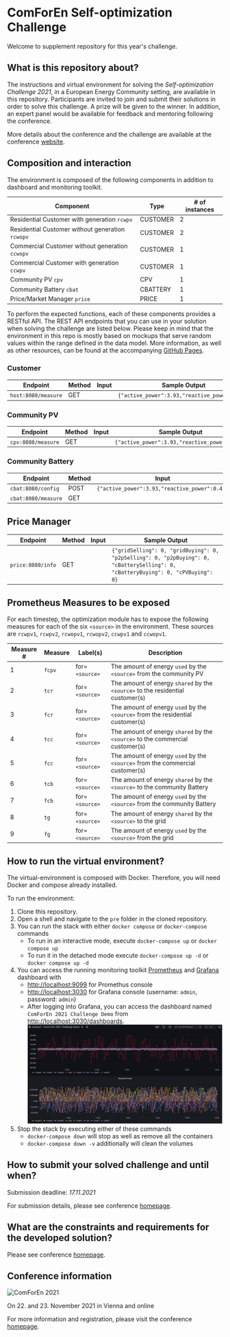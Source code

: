 # ComForEn Self-optimization Challenge

Welcome to supplement repository for this year's challenge.

## What is this repository about?

The instructions and virtual environment for solving the *Self-optimization Challenge 2021*, in a European Energy Community setting, are available in this repository. Participants are invited to join and submit their solutions in order to solve this challenge. A prize will be given to the winner. In addition, an expert panel would be available for feedback and mentoring following the conference.

More details about the conference and the challenge are available at the conference [website](http://www.comforen.org).

## Composition and interaction

The environment is composed of the following components in addition to dashboard and monitoring toolkit.

|                Component                |   Type   | # of instances |
| --------------------------------------- | -------- | -------------- |
| Residential Customer with generation `rcwpv`    | CUSTOMER | 2              |
| Residential Customer without generation `rcwopv` | CUSTOMER | 2              |
| Commercial Customer without generation `ccwopv` | CUSTOMER | 1              |
| Commercial Customer with generation `ccwpv`     | CUSTOMER | 1              |
| Community PV `cpv`                           | CPV      | 1              |
| Community Battery `cbat`                       | CBATTERY | 1              |
| Price/Market Manager `price`                    | PRICE    | 1              |

To perform the expected functions, each of these components provides a RESTful API. The REST API endpoints that you can use in your solution when solving the challenge are listed below. Please keep in mind that the environment in this repo is mostly based on mockups that serve random values within the range defined in the data model. More information, as well as other resources, can be found at the accompanying [GitHub Pages](https://comforen.github.io/).

### Customer

|      Endpoint       | Method | Input |                 Sample Output                 |
| ------------------- | ------ | ----- | --------------------------------------------- |
| `host:8080/measure` | GET    |       | `{"active_power":3.93,"reactive_power":0.47}` |

### Community PV

|      Endpoint       | Method | Input |                 Sample Output                 |
| ------------------- | ------ | ----- | --------------------------------------------- |
| `cpv:8080/measure` | GET    |       | `{"active_power":3.93,"reactive_power":0.47}` |

### Community Battery

|      Endpoint       | Method |                     Input                     |                 Sample Output                 |
| ------------------- | ------ | --------------------------------------------- | --------------------------------------------- |
| `cbat:8080/config`  | POST   | `{"active_power":3.93,"reactive_power":0.47}` | |
| `cbat:8080/measure` | GET    |                                               | `{"active_power":3.93,"reactive_power":0.47}` |

## Price Manager

|      Endpoint       | Method | Input |                                                           Sample Output                                                           |
| ------------------- | ------ | ----- | --------------------------------------------------------------------------------------------------------------------------------- |
| `price:8080/info` | GET    |       | `{"gridSelling": 0, "gridBuying": 0, "p2pSelling": 0, "p2pBuying": 0, "cBatterySelling": 0, "cBatteryBuying": 0, "cPVBuying": 0}` |

## Prometheus Measures to be exposed

For each timestep, the optimization module has to expose the following measures for each of the six `<source>` in the environment. These sources are `rcwpv1`, `rcwpv2`, `rcwopv1`, `rcwopv2`, `ccwpv1` and `ccwopv1`. 


| Measure # | Measure |    Label(s)    |                                  Description                                   |
| --------- | ------- | -------------- | ------------------------------------------------------------------------------ |
| 1         | `fcpv`  | for=`<source>` | The amount of energy `used` by the `<source>` from the community PV            |
| 2         | `tcr`   | for=`<source>` | The amount of energy `shared` by the `<source>` to the residential customer(s) |
| 3         | `fcr`   | for=`<source>` | The amount of energy `used` by the `<source>` from the residential customer(s) |
| 4         | `tcc`   | for=`<source>` | The amount of energy `shared` by the `<source>` to the commercial customer(s)  |
| 5         | `fcc`   | for=`<source>` | The amount of energy `used` by the `<source>` from the commercial customer(s)  |
| 6         | `tcb`   | for=`<source>` | The amount of energy `shared` by the `<source>` to the community Battery       |
| 7         | `fcb`   | for=`<source>` | The amount of energy `used` by the `<source>` from the community Battery       |
| 8         | `tg`    | for=`<source>` | The amount of energy `shared` by the `<source>` to the grid                    |
| 9        | `fg`    | for=`<source>` | The amount of energy `used` by the `<source>` from the grid                    |

## How to run the virtual environment?

The virtual-environment is composed with Docker. Therefore, you will need Docker and compose already installed.

To run the environment:

1. Clone this repository.
2. Open a shell and navigate to the `pre` folder in the cloned repository.
3. You can run the stack with either `docker compose` or `docker-compose` commands
    * To run in an interactive mode, execute `docker-compose up` or `docker compose up`
    * To run it in the detached mode execute `docker-compose up -d` or `docker compose up -d`
4. You can access the running monitoring toolkit [Prometheus](https://prometheus.io/docs/introduction/overview/)  and [Grafana](https://grafana.com/) dashboard with
    * [http://localhost:9099](http://localhost:9099) for Promethus console
    * [http://localhost:3030](http://localhost:3030) for Grafana console (username: `admin`, password: `admin`)
    * After logging into Grafana, you can access the dashboard named `ComForEn 2021 Challenge Demo` from [http://localhost:3030/dashboards](http://localhost:3030/dashboards).
    ![Dashboard-sample](https://github.com/comforen/challenge2021/blob/main/docs/dashboard-sample.png)
5. Stop the stack by executing either of these commands
    * `docker-compose down` will stop as well as remove all the containers
    * `docker-compose down -v` additionally will clean the volumes

## How to submit your solved challenge and until when?

Submission deadline: *17.11.2021*

For submission details, please see conference [homepage](http://www.comforen.org).

## What are the constraints and requirements for the developed solution?

Please see conference [homepage](http://www.comforen.org).

## Conference information

![ComForEn 2021](http://www.comforen.org/.cm4all/mediadb/ComForEn_2021%20Logo.jpg)

On 22. and 23. November 2021 in Vienna and online

For more information and registration, please visit the conference [homepage](http://www.comforen.org).

